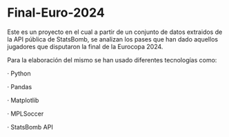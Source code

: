 # Final-Euro-2024

Este es un proyecto en el cual a partir de un conjunto de datos extraidos de la API pública de StatsBomb, se analizan los pases que han dado aquellos jugadores que disputaron la final de la Eurocopa 2024.

Para la elaboración del mismo se han usado diferentes tecnologías como:

· Python

· Pandas

· Matplotlib

· MPLSoccer

· StatsBomb API

